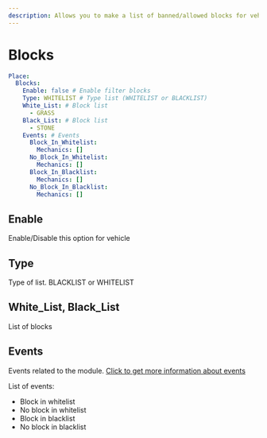 ```yaml
---
description: Allows you to make a list of banned/allowed blocks for vehicle place
---
```


# Blocks

```yaml
Place:
  Blocks:
    Enable: false # Enable filter blocks
    Type: WHITELIST # Type list (WHITELIST or BLACKLIST)
    White_List: # Block list
      - GRASS
    Black_List: # Block list
      - STONE
    Events: # Events
      Block_In_Whitelist:
        Mechanics: []
      No_Block_In_Whitelist:
        Mechanics: []
      Block_In_Blacklist:
        Mechanics: []
      No_Block_In_Blacklist:
        Mechanics: []
```

## Enable

Enable/Disable this option for vehicle

## Type

Type of list. BLACKLIST or WHITELIST

## White\_List, Black\_List

List of blocks

## Events

Events related to the module. [Click to get more information about events](../../events-mechanics/)

List of events:

* Block in whitelist
* No block in whitelist
* Block in blacklist
* No block in blacklist

